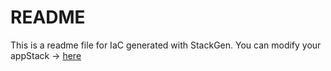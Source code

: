 # README
This is a readme file for IaC generated with StackGen.
You can modify your appStack -> [here](http://main.dev.stackgen.com/appstacks/99accfa9-e3bd-4fa2-b5c9-b77a10c1dc88)
